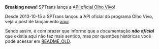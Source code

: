 
**Breaking news!** SPTrans lança a [API oficial Olho Vivo](http://www.sptrans.com.br/desenvolvedores/)!

Desde 2013-10-15 a SPTrans lançou a API oficial do programa Olho Vivo, veja o post de lançamento [aqui](http://sptrans.com.br/noticias/noticia.aspx?4704).

Sendo assim, é com prazer que informo que a documentação ***não oficial*** que existia aqui não faz mais sentido, mas por questões históricas você pode acessar em [README_OLD](https://github.com/marcoshack/sptrans/blob/master/README_OLD.md).
